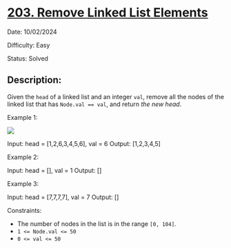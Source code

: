 # [203\. Remove Linked List Elements](https://leetcode.com/problems/remove-linked-list-elements/)

Date: 10/02/2024

Difficulty: Easy

Status: Solved

## Description:

Given the `head` of a linked list and an integer `val`, remove all the nodes of the linked list that has `Node.val == val`, and return *the new head*.

Example 1:

![](https://assets.leetcode.com/uploads/2021/03/06/removelinked-list.jpg)

Input: head = [1,2,6,3,4,5,6], val = 6
Output: [1,2,3,4,5]

Example 2:

Input: head = [], val = 1
Output: []

Example 3:

Input: head = [7,7,7,7], val = 7
Output: []

Constraints:

-   The number of nodes in the list is in the range `[0, 104]`.
-   `1 <= Node.val <= 50`
-   `0 <= val <= 50`